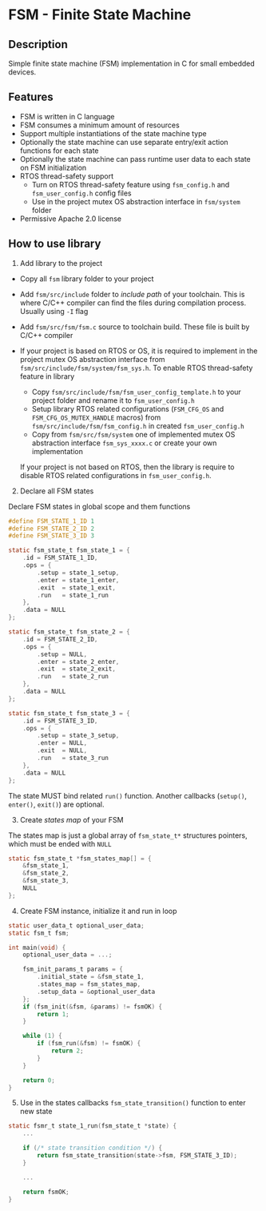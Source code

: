 # FSM - Finite State Machine

## Description

Simple finite state machine (FSM) implementation in C for small embedded devices.

## Features

- FSM is written in C language
- FSM consumes a minimum amount of resources
- Support multiple instantiations of the state machine type
- Optionally the state machine can use separate entry/exit action functions for each state
- Optionally the state machine can pass runtime user data to each state on FSM initialization
- RTOS thread-safety support
  - Turn on RTOS thread-safety feature using `fsm_config.h` and `fsm_user_config.h` config files
  - Use in the project mutex OS abstraction interface in `fsm/system` folder
- Permissive Apache 2.0 license

## How to use library

1. Add library to the project

- Copy all `fsm` library folder to your project
- Add `fsm/src/include` folder to *include path* of your toolchain. This is where C/C++ compiler can find the files during compilation process. Usually using `-I` flag
- Add `fsm/src/fsm/fsm.c` source to toolchain build. These file is built by C/C++ compiler
- If your project is based on RTOS or OS, it is required to implement in the project mutex OS abstraction interface from `fsm/src/include/fsm/system/fsm_sys.h`. To enable RTOS thread-safety feature in library
  - Copy `fsm/src/include/fsm/fsm_user_config_template.h` to your project folder and rename it to `fsm_user_config.h`
  - Setup library RTOS related configurations (`FSM_CFG_OS` and `FSM_CFG_OS_MUTEX_HANDLE` macros) from `fsm/src/include/fsm/fsm_config.h` in created `fsm_user_config.h`
  - Copy from `fsm/src/fsm/system` one of implemented mutex OS abstraction interface `fsm_sys_xxxx.c` or create your own implementation

  If your project is not based on RTOS, then the library is require to disable RTOS related configurations in `fsm_user_config.h`.

2. Declare all FSM states

Declare FSM states in global scope and them functions

```c
#define FSM_STATE_1_ID 1
#define FSM_STATE_2_ID 2
#define FSM_STATE_3_ID 3

static fsm_state_t fsm_state_1 = {
    .id = FSM_STATE_1_ID,
    .ops = {
        .setup = state_1_setup,
        .enter = state_1_enter,
        .exit  = state_1_exit,
        .run   = state_1_run
    },
    .data = NULL
};

static fsm_state_t fsm_state_2 = {
    .id = FSM_STATE_2_ID,
    .ops = {
        .setup = NULL,
        .enter = state_2_enter,
        .exit  = state_2_exit,
        .run   = state_2_run
    },
    .data = NULL
};

static fsm_state_t fsm_state_3 = {
    .id = FSM_STATE_3_ID,
    .ops = {
        .setup = state_3_setup,
        .enter = NULL,
        .exit  = NULL,
        .run   = state_3_run
    },
    .data = NULL
};
```

The state MUST bind related `run()` function. Another callbacks (`setup()`, `enter()`, `exit()`) are optional.

3. Create *states map* of your FSM

The states map is just a global array of `fsm_state_t*` structures pointers, which must be ended with `NULL`

```c
static fsm_state_t *fsm_states_map[] = {
    &fsm_state_1,
    &fsm_state_2,
    &fsm_state_3,
    NULL
};
```

4. Create FSM instance, initialize it and run in loop

```c
static user_data_t optional_user_data;
static fsm_t fsm;

int main(void) {
    optional_user_data = ...;

    fsm_init_params_t params = {
        .initial_state = &fsm_state_1,
        .states_map = fsm_states_map,
        .setup_data = &optional_user_data
    };
    if (fsm_init(&fsm, &params) != fsmOK) {
        return 1;
    }

    while (1) {
        if (fsm_run(&fsm) != fsmOK) {
            return 2;
        }
    }

    return 0;
}
```

5. Use in the states callbacks `fsm_state_transition()` function to enter new state

```c
static fsmr_t state_1_run(fsm_state_t *state) {
    ...

    if (/* state transition condition */) {
        return fsm_state_transition(state->fsm, FSM_STATE_3_ID);
    }

    ...

    return fsmOK;
}
```
